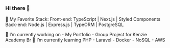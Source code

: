 ### Hi there 👋
👯 My Favorite Stack: 
Front-end:  TypeScript | Next.js | Styled Components
Back-end:   Node.js | Express.js | TypeORM | PostgreSQL

🔭 I’m currently working on - My Portfolio - Group Project for Kenzie Academy Br
🌱 I’m currently learning PHP - Laravel - Docker - NoSQL - AWS
<!--
**svnoliveira/svnoliveira** is a ✨ _special_ ✨ repository because its `README.md` (this file) appears on your GitHub profile.

Here are some ideas to get you started:

- 🔭 I’m currently working on ...
- 🌱 I’m currently learning ...
- 👯 I’m looking to collaborate on ...
- 🤔 I’m looking for help with ...
- 💬 Ask me about ...
- 📫 How to reach me: ...
- ⚡ Fun fact: ...
-->
